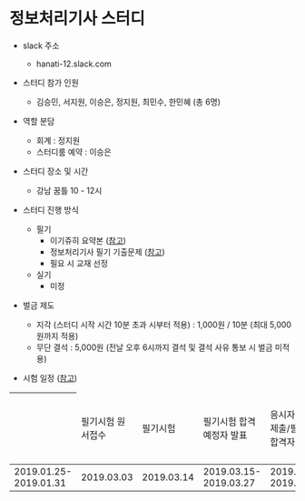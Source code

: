 # 정보처리기사 스터디

* slack 주소
  * hanati-12.slack.com

* 스터디 참가 인원
  * 김승민, 서지원, 이승은, 정지원, 최민수, 한민혜 (총 6명)

* 역할 분담
  * 회계 : 정지원
  * 스터디룸 예약 : 이승은

* 스터디 장소 및 시간
  * 강남 꿈틀 10 - 12시

* 스터디 진행 방식
  * 필기
    * 이기쥬히 요약본 ([참고](https://m.blog.naver.com/bbobbox100/220888780348))
    * 정보처리기사 필기 기출문제 ([참고](https://www.comcbt.com/xe/j4))
    * 필요 시 교재 선정
  * 실기
    * 미정

* 벌금 제도
  * 지각 (스터디 시작 시간 10분 초과 시부터 적용) : 1,000원 / 10분 (최대 5,000원까지 적용)
  * 무단 결석 : 5,000원 (전날 오후 6시까지 결석 및 결석 사유 통보 시 벌금 미적용)

* 시험 일정 ([참고](https://www.q-net.or.kr/crf021.do?id=crf02101&gSite=Q&gId=))   
<table>
    <thead>
        <th>
            <td>필기시험 원서접수</td>
            <td>필기시험</td>
            <td>필기시험 합격예정자 발표</td>
            <td>응시자격 서류제출/필기시험 합격자 결정</td>
            <td>실기시험 접수</td> 
            <td>실기시험</td>
            <td>합격자 발표</td>
        </th>
    </thead>
    <tbody>
        <tr>
          <td>2019.01.25-2019.01.31</td>
          <td>2019.03.03</td>
          <td>2019.03.14</td>
          <td>2019.03.15-2019.03.27</td>
          <td>2019.03.15-2019.03.21</td>
          <td>2019.04.13-2019.04.26</td>
          <td>2019.05.03<br/>2019.05.22</td>
        </tr>
    </tbody>
</table>